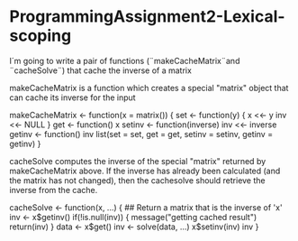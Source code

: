 # ProgrammingAssignment2-Lexical-scoping

I´m going to write a pair of functions (¨makeCacheMatrix¨and ¨cacheSolve¨) 
that cache the inverse of a matrix

makeCacheMatrix is a function which creates a special "matrix" object that 
can cache its inverse for the input

makeCacheMatrix <- function(x = matrix()) {
  set <- function(y) {
  x <<- y
  inv <<- NULL
  }
  get <- function() x
  setinv <- function(inverse) inv <<- inverse
  getinv <- function() inv
  list(set = set, get = get, setinv = setinv, getinv = getinv)
}


cacheSolve computes the inverse of the special "matrix" returned by makeCacheMatrix 
above. If the inverse has already been calculated (and the matrix has not changed), 
then the cachesolve should retrieve the inverse from the cache.

cacheSolve <- function(x, ...) {
        ## Return a matrix that is the inverse of 'x'
  inv <- x$getinv()
  if(!is.null(inv)) {
    message("getting cached result")
    return(inv)
  }
  data <- x$get()
  inv <- solve(data, ...)
  x$setinv(inv)
  inv
}	
